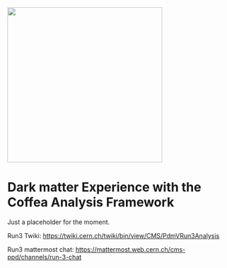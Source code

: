 <img src="https://user-images.githubusercontent.com/10731328/193421563-cf992d8b-8e5e-4530-9179-7dbd507d2e02.png" width="350"/>

# **D**ark matter **E**xperience with the **C**offea **A**nalysis **F**ramework

Just a placeholder for the moment. 

Run3 Twiki: https://twiki.cern.ch/twiki/bin/view/CMS/PdmVRun3Analysis 

Run3 mattermost chat: https://mattermost.web.cern.ch/cms-ppd/channels/run-3-chat 
